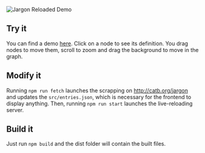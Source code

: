 ![Jargon Reloaded Demo](https://firebasestorage.googleapis.com/v0/b/jargon-reloaded.appspot.com/o/Capture.PNG?alt=media&token=e0fb6328-160e-49b6-aff5-4ce4217c75bf)

## Try it

You can find a demo [here](https://jargon-reloaded.firebaseapp.com/).
Click on a node to see its definition.
You drag nodes to move them, scroll to zoom and drag the background to move in the graph.

## Modify it

Running `npm run fetch` launches the scrapping on http://catb.org/jargon and updates the `src/entries.json`, which is necessary for the frontend to display anything.
Then, running `npm run start` launches the live-reloading server.

## Build it

Just run `npm build` and the dist folder will contain the built files.
